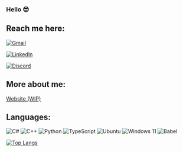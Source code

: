 ### Hello 😎

## Reach me here:

[![Gmail](https://img.shields.io/badge/Gmail-D14836?style=for-the-badge&logo=gmail&logoColor=white)](alext.engineering@gmail.com)

[![LinkedIn](https://img.shields.io/badge/linkedin-%230077B5.svg?style=for-the-badge&logo=linkedin&logoColor=white)](https://www.linkedin.com/in/ampersand-alexander/)

[![Discord](https://img.shields.io/badge/Discord-%235865F2.svg?style=for-the-badge&logo=discord&logoColor=white)](https://discordapp.com/channels/@me/fujinxyukinko/)

## More about me:

[Website (WIP)](https://alexanders-constellations.com)

## Languages:

![C#](https://img.shields.io/badge/c%23-%23239120.svg?style=for-the-badge&logo=csharp&logoColor=white)
![C++](https://img.shields.io/badge/c++-%2300599C.svg?style=for-the-badge&logo=c%2B%2B&logoColor=white)
![Python](https://img.shields.io/badge/python-3670A0?style=for-the-badge&logo=python&logoColor=ffdd54)
![TypeScript](https://img.shields.io/badge/typescript-%23007ACC.svg?style=for-the-badge&logo=typescript&logoColor=white)
![Ubuntu](https://img.shields.io/badge/Ubuntu-E95420?style=for-the-badge&logo=ubuntu&logoColor=white)
![Windows 11](https://img.shields.io/badge/Windows%2011-%230079d5.svg?style=for-the-badge&logo=Windows%2011&logoColor=white)
![Babel](https://img.shields.io/badge/Babel-F9DC3e?style=for-the-badge&logo=babel&logoColor=black)

[![Top Langs](https://github-readme-stats.vercel.app/api/top-langs/?username=Ampersand-Alexander&langs_count=10&layout=compact&theme=radical)](https://github.com/Ampersand-Alexander/github-readme-stats)

